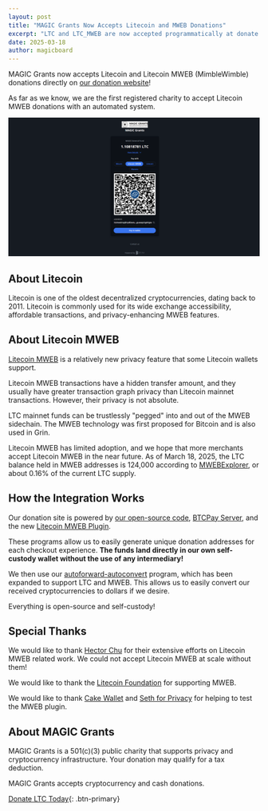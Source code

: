 ```yaml
---
layout: post
title: "MAGIC Grants Now Accepts Litecoin and MWEB Donations"
excerpt: "LTC and LTC_MWEB are now accepted programmatically at donate.magicgrants.org"
date: 2025-03-18
author: magicboard
---
```


MAGIC Grants now accepts Litecoin and Litecoin MWEB (MimbleWimble) donations directly on [our donation website](https://donate.magicgrants.org)!

As far as we know, we are the first registered charity to accept Litecoin MWEB donations with an automated system.

[![Screenshot of Accepting Litecoin MWEB with BTCPay Server](/img/posts/2025-03-18-mweb.png)](/img/posts/2025-03-18-mweb.png)

## About Litecoin

Litecoin is one of the oldest decentralized cryptocurrencies, dating back to 2011. Litecoin is commonly used for its wide exchange accessibility, affordable transactions, and privacy-enhancing MWEB features.

## About Litecoin MWEB

[Litecoin MWEB](https://litecoin.com/learning-center/litecoin-and-mweb-what-it-is-and-how-to-use-it) is a relatively new privacy feature that some Litecoin wallets support.

Litecoin MWEB transactions have a hidden transfer amount, and they usually have greater transaction graph privacy than Litecoin mainnet transactions. However, their privacy is not absolute.

LTC mainnet funds can be trustlessly "pegged" into and out of the MWEB sidechain. The MWEB technology was first proposed for Bitcoin and is also used in Grin.

Litecoin MWEB has limited adoption, and we hope that more merchants accept Litecoin MWEB in the near future. As of March 18, 2025, the LTC balance held in MWEB addresses is 124,000 according to [MWEBExplorer](https://www.mwebexplorer.com/), or about 0.16% of the current LTC supply.

## How the Integration Works

Our donation site is powered by [our open-source code](https://github.com/MAGICGrants/campaign-site/), [BTCPay Server](https://btcpayserver.org/), and the new [Litecoin MWEB Plugin](https://github.com/ltcmweb/btcpayserver-ltcmweb-plugin).

These programs allow us to easily generate unique donation addresses for each checkout experience. **The funds land directly in our own self-custody wallet without the use of any intermediary!**

We then use our [autoforward-autoconvert](https://github.com/MAGICGrants/autoforward-autoconvert) program, which has been expanded to support LTC and MWEB. This allows us to easily convert our received cryptocurrencies to dollars if we desire.

Everything is open-source and self-custody!

## Special Thanks

We would like to thank [Hector Chu](https://github.com/hectorchu) for their extensive efforts on Litecoin MWEB related work. We could not accept Litecoin MWEB at scale without them!

We would like to thank the [Litecoin Foundation](https://litecoin.com/litecoin-foundation) for supporting MWEB.

We would like to thank [Cake Wallet](https://cakewallet.com) and [Seth for Privacy](https://sethforprivacy.com/) for helping to test the MWEB plugin.

## About MAGIC Grants

MAGIC Grants is a 501(c)(3) public charity that supports privacy and cryptocurrency infrastructure. Your donation may qualify for a tax deduction.

MAGIC Grants accepts cryptocurrency and cash donations.

[Donate LTC Today](https://donate.magicgrants.org){: .btn-primary}
